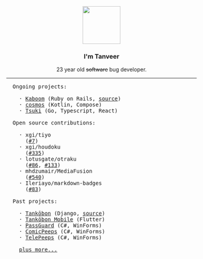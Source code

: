 <div align="center">
  <img src="https://media4.giphy.com/media/Nx0rz3jtxtEre/giphy.gif" width="auto" height="100px">
  <h3>I'm Tanveer</h3>
  <p>23 year old <del>software</del> bug developer.</p>
  <hr>
</div>

<pre>
  Ongoing projects:

    · <a href="https://kaboom.rocks/">Kaboom</a> (Ruby on Rails, <a href="https://github.com/kaboom-db/kaboom">source</a>)
    · <a href="https://github.com/crxssed7/cosmos">cosmos</a> (Kotlin, Compose)
    · <a href="https://github.com/tsuki-reader">Tsuki</a> (Go, Typescript, React)

  Open source contributions:

    · xgi/tiyo
      (<a href="https://github.com/xgi/tiyo/pull/7">#7</a>)
    · xgi/houdoku
      (<a href="https://github.com/xgi/houdoku/pull/335">#335</a>)
    · lotusgate/otraku
      (<a href="https://github.com/lotusgate/otraku/pull/86">#86</a>, <a href="https://github.com/lotusprey/otraku/pull/133">#133</a>)
    · mhdzumair/MediaFusion
      (<a href="https://github.com/mhdzumair/MediaFusion/pull/540">#540</a>)
    · Ileriayo/markdown-badges
      (<a href="https://github.com/Ileriayo/markdown-badges/pull/83">#83</a>)

  Past projects:

    · <a href="https://tankobon.net/">Tankōbon</a> (Django, <a href="https://github.com/crxssed7/tankobon">source</a>)
    · <a href="https://github.com/crxssed7/tankobon_mobile/">Tankōbon Mobile</a> (Flutter)
    · <a href="https://github.com/kitric/passguard/">PassGuard</a> (C#, WinForms)
    · <a href="https://github.com/kitric/comicpeeps/">ComicPeeps</a> (C#, WinForms)
    · <a href="https://crxssed7.itch.io/telepeeps/">TelePeeps</a> (C#, WinForms)

    <a href="https://github.com/crxssed7?tab=repositories">plus more...</a>
</pre>
